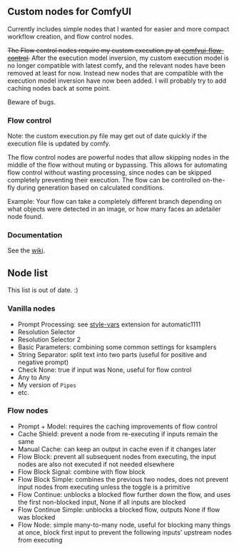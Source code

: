 ## Custom nodes for ComfyUI

Currently includes simple nodes that I wanted for easier and more compact workflow creation, and flow control nodes.

~~The Flow control nodes require my custom execution.py at [comfyui-flow-control](https://github.com/SirVeggie/comfyui-flow-control).~~
After the execution model inversion, my custom execution model is no longer compatible with latest comfy, and the relevant nodes have been removed at least for now. Instead new nodes that are compatible with the execution model inversion have now been added. I will probably try to add caching nodes back at some point.

Beware of bugs.

### Flow control

Note: the custom execution.py file may get out of date quickly if the execution file is updated by comfy.

The flow control nodes are powerful nodes that allow skipping nodes in the middle of the flow without muting or bypassing. This allows for automating flow control without wasting processing, since nodes can be skipped completely preventing their execution. The flow can be controlled on-the-fly during generation based on calculated conditions.

Example: Your flow can take a completely different branch depending on what objects were detected in an image, or how many faces an adetailer node found.

### Documentation

See the [wiki](https://github.com/SirVeggie/comfyui-sv-nodes/wiki).

## Node list

This list is out of date. :)

### Vanilla nodes

- Prompt Processing: see [style-vars](https://github.com/SirVeggie/extension-style-vars) extension for automatic1111
- Resolution Selector
- Resolution Selector 2
- Basic Parameters: combining some common settings for ksamplers
- String Separator: split text into two parts (useful for positive and negative prompt)
- Check None: true if input was None, useful for flow control
- Any to Any
- My version of `Pipes`
- etc.

### Flow nodes

- Prompt + Model: requires the caching improvements of flow control
- Cache Shield: prevent a node from re-executing if inputs remain the same
- Manual Cache: can keep an output in cache even if it changes later
- Flow Block: prevent all subsequent nodes from executing, the input nodes are also not executed if not needed elsewhere
- Flow Block Signal: combine with flow block
- Flow Block Simple: combines the previous two nodes, does not prevent input nodes from executing unless the toggle is a primitive
- Flow Continue: unblocks a blocked flow further down the flow, and uses the first non-blocked input, None if all inputs are blocked
- Flow Continue Simple: unblocks a blocked flow, outputs None if flow was blocked
- Flow Node: simple many-to-many node, useful for blocking many things at once, block first input to prevent the following inputs' upstream nodes from executing
